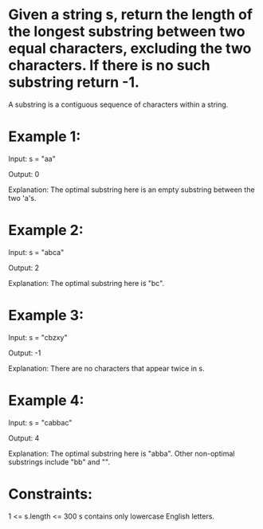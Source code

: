 # Given a string s, return the length of the longest substring between two equal characters, excluding the two characters. If there is no such substring return -1.

A substring is a contiguous sequence of characters within a string.

 

# Example 1:

Input: s = "aa"

Output: 0

Explanation: The optimal substring here is an empty substring between the two 'a's.

# Example 2:

Input: s = "abca"

Output: 2

Explanation: The optimal substring here is "bc".

# Example 3:

Input: s = "cbzxy"

Output: -1

Explanation: There are no characters that appear twice in s.

# Example 4:

Input: s = "cabbac"

Output: 4

Explanation: The optimal substring here is "abba". Other non-optimal substrings include "bb" and "".
 

# Constraints:

1 <= s.length <= 300
s contains only lowercase English letters.